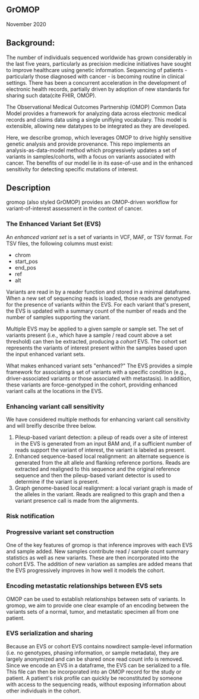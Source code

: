 GrOMOP
--------------------
November 2020

## Background:
The number of individuals sequenced worldwide has grown considerably
in the last five years, particularly as precision medicine initiatives
have sought to improve healthcare using genetic information. Sequencing of
patients - particularly those diagnosed with cancer - is becoming routine in
clinical settings. There has been a concurrent acceleration in the development
of electronic health records, partially driven by adoption of new standards for sharing
such data(cite FHIR, OMOP).


The Observational Medical Outcomes Partnership (OMOP) Common Data Model provides a framework
for analyzing data across electronic medical records and claims data using a single unifiying vocabulary.
This model is extensible, allowing new datatypes to be integrated as they are developed.

Here, we describe gromop, which leverages OMOP to drive highly sensitive genetic analysis
and provide provenance. This repo implements an analysis-as-data-model method which
progressively updates a set of variants in samples/cohorts, with a focus on variants
associated with cancer. The benefits of our model lie in its ease-of-use and in the 
enhanced sensitivity for detecting specific mutations of interest.

## Description
gromop (also styled GrOMOP) provides an OMOP-driven workflow for
variant-of-interest assessment in the context of cancer.

### The Enhanced Variant Set (EVS)
An _enhanced variant set_ is a set of variants in VCF, MAF, or TSV format. For
TSV files, the following columns must exist:
- chrom
- start_pos
- end_pos
- ref
- alt

Variants are read in by a reader function and stored in a minimal dataframe.
When a new set of sequencing reads is loaded, those reads are genotyped for
the presence of variants within the EVS. For each variant that's present,
the EVS is updated with a summary count of the number of reads and the number
of samples supporting the variant.

Multiple EVS may be applied to a given sample or sample set. The set of variants
present (i.e., which have a sample / read count above a set threshold) can
then be extracted, producing a _cohort_ EVS. The cohort set represents the variants
of interest present within the samples based upon the input enhanced variant sets.

What makes enhanced variant sets "enhanced?" The EVS provides a simple framework for
associating a set of variants with a specific condition (e.g., driver-associated variants
or those associated with metastasis). In addition, these variants are force-genotyped
in the cohort, providing enhanced variant calls at the locations in the EVS.

### Enhancing variant call sensitivity
We have considered multiple methods for enhancing variant call sensitivity and will breifly
describe three below.

1. Pileup-based variant detection: a pileup of reads over a site of interest in the EVS is generated from an input BAM and, if a sufficient number of reads support the variant of interest, the variant is labeled as present.
2. Enhanced sequence-based local realignment: an alternate sequence is generated from the alt allele and flanking reference portions. Reads are extracted and realigned to this sequence and the original reference sequence and then the pileup-based variant detector is used to determine if the variant is present.
3. Graph genome-based local realignment: a local variant graph is made of the alleles in the variant. Reads are realigned to this graph and then a variant presence call is made from the alignments.

### Risk notification 

### Progressive variant set construction
One of the key features of gromop is that inference improves with each EVS and sample added. New samples contribute read / sample count summary statistics as well as new variants. These are then incorporated into the cohort EVS. The addition of new variation as samples are added means that the EVS progressively improves in how well it models the cohort.

### Encoding metastatic relationships between EVS sets
OMOP can be used to establish relationships between sets of variants. In gromop, we aim to provide one clear example of an encoding between the variants sets of a normal, tumor, and metastatic specimen all from one patient.

### EVS serialization and sharing
Because an EVS or cohort EVS contains nowdirect sample-level information (i.e. no genotypes, phasing information, or sample metadata), they are largely anonymized and can be shared once read count info is removed. Since we encode an EVS in a dataframe, the EVS can be serialized to a file. This file can then be incorporated into an OMOP record for the study or patient. A patient's risk profile can quickly be reconstituted by someone with access to the sequencing reads, without exposing information about other individuals in the cohort.


